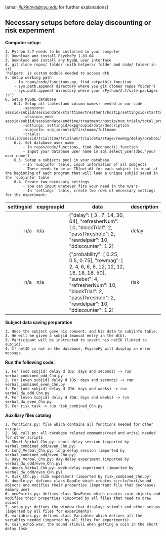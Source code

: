 [email *jlukinova@nyu.edu* for further explanations]
## Necessary setups before delay discounting or risk experiment

**Computer setup:**

    1. Python 2.7 needs to be installed in your computer
    2. Download and install PsychoPy 1.83.04
    3. Download and install any MySQL user interface
    4. git clone repos/ folder (with helpers/ folder and code/ folder in it)
    'helpers' is custom module needed to access dtb
    5. Setup working path
        - In repos/code/functions.py, find setpath() function
        - sys.path.append('directory where you git cloned repos folder')
        - sys.path.append('directory where your /Python/2.7/site-packages is')
    6. Setup MySQL database
        6.1. Setup all tables(and column names) needed in our code
            -sessions: sessid/subjid/sessiondate/starttime/treatment/hostip/settingsid/startts
            -sessions_end: sessid/subjid/sessiondate/endtime/treatment/hostip/num_trials/total_profit/settingsid/sessionpay/trialpay/payrew/paydelay/endts/moneyscarcity/timescarcity/hurry/questionnaire/sessionpay_w/trialpay_w/payrew_w/paydelay_w
            -settings: settingid/expgroupid/data/description
            -subjinfo: subjid/netid/firstname/fullname
            -trials: trialid/sessid/trialtime/trialnum/trialdata/stage/rewmag/delay/probability/choice/points/smag/sdelay/short_delay/long_delay
        6.2. Set database user name
            - In repos/code/functions, find dbconnect() function
            - Input your database user name in sql.select_user(dbc,'your user name')
        6.3. Setup a subjects pool in your database
            - In 'subjinfo' table, input information of all subjects
            - There needs to be an ID(netid) for each subject to input at the beginning of each program that will lead a unique subjid saved in the 'subjinfo' table
        6.4. Create two necessary settings
            - You can input whatever fits your need in the n/a's 
            - In 'settings' table, create two rows of necessary settings for the experiment:
| settingsid | expgroupid | data                                                                                                                             | description |
|-----------:|------------|----------------------------------------------------------------------------------------------------------------------------------|-------------|
| n/a        | n/a        | {"delay": [ 3 , 7, 14, 30, 64], "refresherNum": 10, "blockTrial": 2, "passThreshold": 2, "rewdelpair": 10, "ddiscounter": 1.2} | delay    |   
| n/a        | n/a        | {"probability": [ 0.25, 0.5, 0.75], "rewmag": [ 2, 4, 6, 6, 6, 12, 12, 12, 18, 18, 18, 50], "surebet": 4, "refresherNum": 10, "blockTrial": 2, "passThreshold": 2, "rewdelpair": 10, "ddiscounter": 1.2} | risk   |          

**Subject data saving preparation**
    
    1. Once the subject gave his consent, add his data to subjinfo table. 
    2. He will be given a subjid (manual entry in the dtb).
    3. Participant will be instructed to insert his netID (linked to subjid). 
    4. If netID is not in the database, PsychoPy will display an error message.

**Run the following code:**

    1. For [odd subjid] delay d (DS: days and seconds) -> run verbal_combined_odd_Chn.py
    2. For [even subjid] delay d (DS: days and seconds) -> run verbal_combined_even_Chn.py
    3. For [odd subjid] delay d (DW: days and weeks) -> run verbal_dw_odd_Chn.py
    4. For [even subjid] delay d (DW: days and weeks) -> run verbal_dw_even_Chn.py
    5. For risk task -> run risk_combined_Chn.py

**Auxiliary files catalog**
    
    1. functions.py: file which contains all functions needed for other scripts
    2. SQL_call.py: all database related commands(read and write) needed for other scripts
    3. Short_Verbal_Chn.py: short-delay session (imported by verbal_combined_odd/even_Chn.py)
    4. Long_Verbal_Chn.py: long-delay session (imported by verbal_combined_odd/even_Chn.py)
    5. Days_Verbal_Chn.py: day-delay experiment (imported by verbal_dw_odd/even_Chn.py)
    6. Weeks_Verbal_Chn.py: week-delay experiment (imported by verbal_dw_odd/even_CHn.py)
    7. Risk_Chn.py: risk experiment (imported by risk_combined_Chn.py)
    5. doodle.py: defines class Doodle which creates circle/text/sound objects and modifies their properties (important file that decreases memory use)
    6. newPoints.py: defines class NewPoins which creates coin objects and modifies their properties (imported by all files that need to draw coins)
    7. setup.py: defines the window that displays stimuli and other setups (imported by all files for experiments)
    8. variables.py: defines class Variables which defines all the variables needed (imported by all files for experiments)
    9. coin_echo5.wav: the sound stimuli when getting a coin in the short delay task
    
